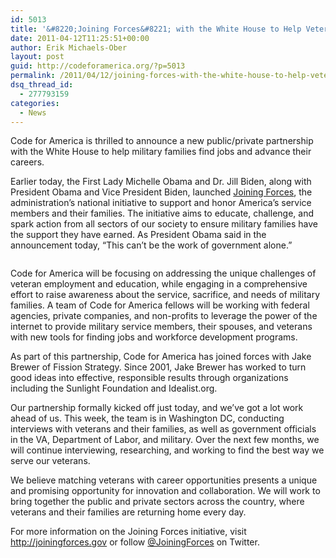 ```yaml
---
id: 5013
title: '&#8220;Joining Forces&#8221; with the White House to Help Veterans Find Jobs'
date: 2011-04-12T11:25:51+00:00
author: Erik Michaels-Ober
layout: post
guid: http://codeforamerica.org/?p=5013
permalink: /2011/04/12/joining-forces-with-the-white-house-to-help-veterans-find-jobs/
dsq_thread_id:
  - 277793159
categories:
  - News
---
```

[<img class="alignright size-medium wp-image-5016" title="jf" src="http://codeforamerica.org/wp-content/uploads/2011/04/jf-300x150.png" alt="" />](http://codeforamerica.org/wp-content/uploads/2011/04/jf.png)Code for America is thrilled to announce a new public/private partnership with the White House to help military families find jobs and advance their careers.

Earlier today, the First Lady Michelle Obama and Dr. Jill Biden, along with President Obama and Vice President Biden, launched [Joining Forces](http://joiningforces.gov), the administration&#8217;s national initiative to support and honor America’s service members and their families. The initiative aims to educate, challenge, and spark action from all sectors of our society to ensure military families have the support they have earned. As President Obama said in the announcement today, &#8220;This can&#8217;t be the work of government alone.&#8221;

<div align="center">
  <img class="size-medium wp-image-5027 " title="obama" src="http://codeforamerica.org/wp-content/uploads/2011/04/obama.jpeg" alt="" />
</div>

Code for America will be focusing on addressing the unique challenges of veteran employment and education, while engaging in a comprehensive effort to raise awareness about the service, sacrifice, and needs of military families. A team of Code for America fellows will be working with federal agencies, private companies, and non-profits to leverage the power of the internet to provide military service members, their spouses, and veterans with new tools for finding jobs and workforce development programs.

As part of this partnership, Code for America has joined forces with Jake Brewer of Fission Strategy. Since 2001, Jake Brewer has worked to turn good ideas into effective, responsible results through organizations including the Sunlight Foundation and Idealist.org.

Our partnership formally kicked off just today, and we&#8217;ve got a lot work ahead of us. This week, the team is in Washington DC, conducting interviews with veterans and their families, as well as government officials in the VA, Department of Labor, and military. Over the next few months, we will continue interviewing, researching, and working to find the best way we serve our veterans.

We believe matching veterans with career opportunities presents a unique and promising opportunity for innovation and collaboration. We will work to bring together the public and private sectors across the country, where veterans and their families are returning home every day.

For more information on the Joining Forces initiative, visit <http://joiningforces.gov> or follow [@JoiningForces](http://twitter.com/JoiningForces) on Twitter.